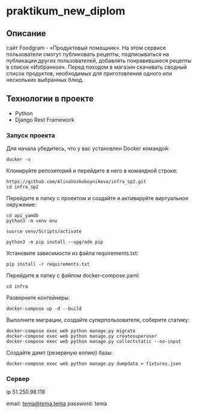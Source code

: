 # praktikum_new_diplom

## Описание
сайт Foodgram - «Продуктовый помощник». 
На этом сервисе пользователи смогут публиковать рецепты, подписываться на публикации других пользователей,
добавлять понравившиеся рецепты в список «Избранное».
Перед походом в магазин скачивать сводный список продуктов,
необходимых для приготовления одного или нескольких выбранных блюд.


## Технологии в проекте 
* Python
* Django Rest Framework

### Запуск проекта

Для начала убедитесь, что у вас установлен Docker командой:

```
docker -v
```

Клонируйте репозиторий и перейдите в него в командной строке:

```
https://github.com/AlinaVoskoboynikova/infra_sp2.git
cd infra_sp2
```

Перейдите в папку с проектом и создайте и активируйте виртуальное окружение:

```
cd api_yamdb
python3 -m venv env
```

```
source venv/Scripts/activate
```

```
python3 -m pip install --upgrade pip
```

Установите зависимости из файла requirements.txt:

```
pip install -r requirements.txt
```

Перейдите в папку с файлом docker-compose.yaml:

```
cd infra
```

Разверните контейнеры:

```
docker-compose up -d --build
```

Выполните миграции, создайте суперпользователя, соберите статику:

```
docker-compose exec web python manage.py migrate
docker-compose exec web python manage.py createsuperuser
docker-compose exec web python manage.py collectstatic --no-input
```

Создайте дамп (резервную копию) базы:

```
docker-compose exec web python manage.py dumpdata > fixtures.json
```

### Сервер
ip 51.250.98.118

email: tema@tema.tema
password: tema
